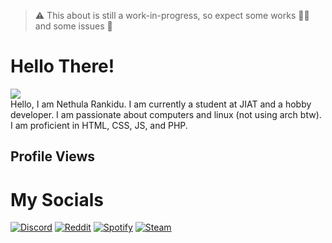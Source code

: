 > ⚠ This about is still a work-in-progress, so expect some works 👷‍♂️ and some issues 🐛

# Hello There!

![](https://readme-typing-svg.demolab.com?font=Fira+Code&pause=1000&color=979797&width=435&lines=Hi%2C+I'm+Nethula+Rankidu+%F0%9F%91%8B;I'm+from+Sri+Lanka+%F0%9F%98%83;Nice+to+meet+you+%F0%9F%98%8A)   
Hello, I am Nethula Rankidu. I am currently a student at JIAT and a hobby developer. I am passionate about computers and linux (not using arch btw). I am proficient in HTML, CSS, JS, and PHP. <br>

## Profile Views
<!-- ![](https://komarev.com/ghpvc/?username=nethularankidu&color=151515&style=plastic) -->  

# My Socials
[![Discord](https://img.shields.io/badge/%E2%80%8B-Discord-blue?logo=discord)](https://pastebin.com/0uCFZYPx)
[![Reddit](https://img.shields.io/badge/%E2%80%8B-Reddit-orange?logo=reddit)](https://www.reddit.com/u/Ahmchill)
[![Spotify](https://img.shields.io/badge/%E2%80%8B-Spotify-1ED760?logo=spotify)](https://open.spotify.com/user/31sobltrpac4puipceq44v3xhajq)
[![Steam](https://img.shields.io/badge/%E2%80%8B-Steam-white?logo=steam)](https://steamcommunity.com/profiles/76561199243295724) <br>


<!--
Here are some ideas to get you started:

- 🔭 I’m currently working on ...
- 🌱 I’m currently learning ...
- 👯 I’m looking to collaborate on ...
- 🤔 I’m looking for help with ...
- 💬 Ask me about ...
- 📫 How to reach me: ...
- 😄 Pronouns: ...
- ⚡ Fun fact: ...
-->
